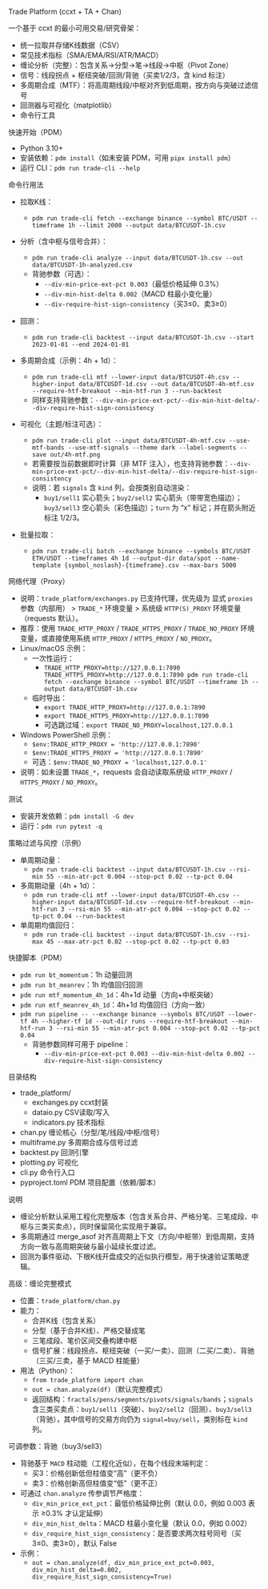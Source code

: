 Trade Platform (ccxt + TA + Chan)

一个基于 ccxt 的最小可用交易/研究骨架：
- 统一拉取并存储K线数据（CSV）
- 常见技术指标（SMA/EMA/RSI/ATR/MACD）
- 缠论分析（完整）：包含关系→分型→笔→线段→中枢（Pivot Zone）
- 信号：线段拐点 + 枢纽突破/回测/背驰（买卖1/2/3，含 kind 标注）
- 多周期合成（MTF）：将高周期线段/中枢对齐到低周期，按方向与突破过滤信号
- 回测器与可视化（matplotlib）
- 命令行工具

快速开始（PDM）
- Python 3.10+
- 安装依赖：`pdm install`（如未安装 PDM，可用 `pipx install pdm`）
- 运行 CLI：`pdm run trade-cli --help`

命令行用法
- 拉取K线：
  - `pdm run trade-cli fetch --exchange binance --symbol BTC/USDT --timeframe 1h --limit 2000 --output data/BTCUSDT-1h.csv`

- 分析（含中枢与信号合并）：
  - `pdm run trade-cli analyze --input data/BTCUSDT-1h.csv --out data/BTCUSDT-1h-analyzed.csv`
  - 背驰参数（可选）：
    - `--div-min-price-ext-pct 0.003`（最低价格延伸 0.3%）
    - `--div-min-hist-delta 0.002`（MACD 柱最小变化量）
    - `--div-require-hist-sign-consistency`（买3≤0、卖3≥0）

- 回测：
  - `pdm run trade-cli backtest --input data/BTCUSDT-1h.csv --start 2023-01-01 --end 2024-01-01`

- 多周期合成（示例：4h + 1d）：
  - `pdm run trade-cli mtf --lower-input data/BTCUSDT-4h.csv --higher-input data/BTCUSDT-1d.csv --out data/BTCUSDT-4h-mtf.csv --require-htf-breakout --min-htf-run 3 --run-backtest`
  - 同样支持背驰参数：`--div-min-price-ext-pct/--div-min-hist-delta/--div-require-hist-sign-consistency`

- 可视化（主题/标注可选）：
  - `pdm run trade-cli plot --input data/BTCUSDT-4h-mtf.csv --use-mtf-bands --use-mtf-signals --theme dark --label-segments --save out/4h-mtf.png`
  - 若需要按当前数据即时计算（非 MTF 注入），也支持背驰参数：`--div-min-price-ext-pct/--div-min-hist-delta/--div-require-hist-sign-consistency`
  - 说明：若 `signals` 含 `kind` 列，会按类别自动渲染：
    - `buy1/sell1` 实心箭头；`buy2/sell2` 实心箭头（带带宽色描边）；`buy3/sell3` 空心箭头（彩色描边）；`turn` 为 “x” 标记；并在箭头附近标注 1/2/3。

- 批量拉取：
  - `pdm run trade-cli batch --exchange binance --symbols BTC/USDT ETH/USDT --timeframes 4h 1d --output-dir data/spot --name-template {symbol_noslash}-{timeframe}.csv --max-bars 5000`

网络代理（Proxy）
- 说明：`trade_platform/exchanges.py` 已支持代理，优先级为 显式 `proxies` 参数（内部用） > `TRADE_*` 环境变量 > 系统级 `HTTP(S)_PROXY` 环境变量（requests 默认）。
- 推荐：使用 `TRADE_HTTP_PROXY` / `TRADE_HTTPS_PROXY` / `TRADE_NO_PROXY` 环境变量，或直接使用系统 `HTTP_PROXY` / `HTTPS_PROXY` / `NO_PROXY`。
- Linux/macOS 示例：
  - 一次性运行：
    - `TRADE_HTTP_PROXY=http://127.0.0.1:7890 TRADE_HTTPS_PROXY=http://127.0.0.1:7890 pdm run trade-cli fetch --exchange binance --symbol BTC/USDT --timeframe 1h --output data/BTCUSDT-1h.csv`
  - 临时导出：
    - `export TRADE_HTTP_PROXY=http://127.0.0.1:7890`
    - `export TRADE_HTTPS_PROXY=http://127.0.0.1:7890`
    - 可选跳过域：`export TRADE_NO_PROXY=localhost,127.0.0.1`
- Windows PowerShell 示例：
  - `$env:TRADE_HTTP_PROXY = 'http://127.0.0.1:7890'`
  - `$env:TRADE_HTTPS_PROXY = 'http://127.0.0.1:7890'`
  - 可选：`$env:TRADE_NO_PROXY = 'localhost,127.0.0.1'`
- 说明：如未设置 `TRADE_*`，requests 会自动读取系统级 `HTTP_PROXY` / `HTTPS_PROXY` / `NO_PROXY`。

测试
- 安装开发依赖：`pdm install -G dev`
- 运行：`pdm run pytest -q`

策略过滤与风控（示例）
- 单周期动量：
  - `pdm run trade-cli backtest --input data/BTCUSDT-1h.csv --rsi-min 55 --min-atr-pct 0.004 --stop-pct 0.02 --tp-pct 0.04`
- 多周期动量（4h + 1d）：
  - `pdm run trade-cli mtf --lower-input data/BTCUSDT-4h.csv --higher-input data/BTCUSDT-1d.csv --require-htf-breakout --min-htf-run 3 --rsi-min 55 --min-atr-pct 0.004 --stop-pct 0.02 --tp-pct 0.04 --run-backtest`
- 单周期均值回归：
  - `pdm run trade-cli backtest --input data/BTCUSDT-1h.csv --rsi-max 45 --max-atr-pct 0.02 --stop-pct 0.02 --tp-pct 0.03`

快捷脚本（PDM）
- `pdm run bt_momentum`：1h 动量回测
- `pdm run bt_meanrev`：1h 均值回归回测
- `pdm run mtf_momentum_4h_1d`：4h+1d 动量（方向+中枢突破）
- `pdm run mtf_meanrev_4h_1d`：4h+1d 均值回归（方向一致）
- `pdm run pipeline -- --exchange binance --symbols BTC/USDT --lower-tf 4h --higher-tf 1d --out-dir runs --require-htf-breakout --min-htf-run 3 --rsi-min 55 --min-atr-pct 0.004 --stop-pct 0.02 --tp-pct 0.04`
  - 背驰参数同样可用于 pipeline：
    - `--div-min-price-ext-pct 0.003 --div-min-hist-delta 0.002 --div-require-hist-sign-consistency`

目录结构
- trade_platform/
  - exchanges.py       ccxt封装
  - dataio.py          CSV读取/写入
  - indicators.py      技术指标
 - chan.py            缠论核心（分型/笔/线段/中枢/信号）
  - multiframe.py      多周期合成与信号过滤
  - backtest.py        回测引擎
 - plotting.py        可视化
  - cli.py             命令行入口
 - pyproject.toml     PDM 项目配置（依赖/脚本）

说明
- 缠论分析默认采用工程化完整版本（包含关系合并、严格分笔、三笔成段、中枢与三类买卖点），同时保留简化实现用于兼容。
- 多周期通过 merge_asof 对齐高周期上下文（方向/中枢带）到低周期，支持方向一致与高周期突破与最小延续长度过滤。
- 回测为事件驱动、下根K线开盘成交的近似执行模型，用于快速验证策略逻辑。

高级：缠论完整模式
- 位置：`trade_platform/chan.py`
- 能力：
  - 合并K线（包含关系）
  - 分型（基于合并K线）、严格交替成笔
  - 三笔成段、笔价区间交叠构建中枢
  - 信号扩展：线段拐点、枢纽突破（一买/一卖）、回测（二买/二卖）、背驰（三买/三卖，基于 MACD 柱能量）
- 用法（Python）：
  - `from trade_platform import chan`
  - `out = chan.analyze(df)`（默认完整模式）
  - 返回结构：`fractals/pens/segments/pivots/signals/bands`；`signals` 含三类买卖点：`buy1/sell1`（突破）、`buy2/sell2`（回测）、`buy3/sell3`（背驰），其中信号的交易方向仍为 `signal=buy/sell`，类别标在 `kind` 列。

可调参数：背驰（buy3/sell3）
- 背驰基于 `MACD` 柱动能（工程化近似），在每个线段末端判定：
  - 买3：价格创新低但柱值变“高”（更不负）
  - 卖3：价格创新高但柱值变“低”（更不正）
- 可通过 `chan.analyze` 传参调节严格度：
  - `div_min_price_ext_pct`：最低价格延伸比例（默认 0.0，例如 0.003 表示 ≥0.3% 才认定延伸）
  - `div_min_hist_delta`：MACD 柱最小变化量（默认 0.0，例如 0.002）
  - `div_require_hist_sign_consistency`：是否要求两次柱号同号（买3≤0、卖3≥0），默认 False
- 示例：
  - `out = chan.analyze(df, div_min_price_ext_pct=0.003, div_min_hist_delta=0.002, div_require_hist_sign_consistency=True)`
